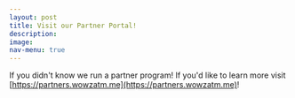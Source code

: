```yaml
---
layout: post
title: Visit our Partner Portal!
description:
image:
nav-menu: true
---
```

If you didn't know we run a partner program! If you'd like to learn more visit [https://partners.wowzatm.me](https://partners.wowzatm.me)!
